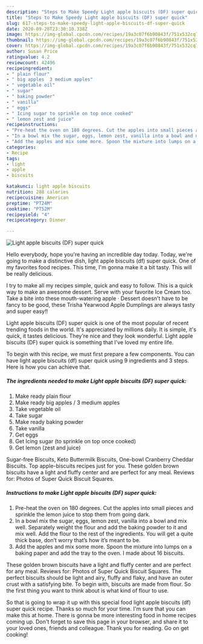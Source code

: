 ```yaml
---
description: "Steps to Make Speedy Light apple biscuits (DF) super quick"
title: "Steps to Make Speedy Light apple biscuits (DF) super quick"
slug: 617-steps-to-make-speedy-light-apple-biscuits-df-super-quick
date: 2020-09-28T23:30:10.338Z
image: https://img-global.cpcdn.com/recipes/19a3c07f6b90843f/751x532cq70/light-apple-biscuits-df-super-quick-recipe-main-photo.jpg
thumbnail: https://img-global.cpcdn.com/recipes/19a3c07f6b90843f/751x532cq70/light-apple-biscuits-df-super-quick-recipe-main-photo.jpg
cover: https://img-global.cpcdn.com/recipes/19a3c07f6b90843f/751x532cq70/light-apple-biscuits-df-super-quick-recipe-main-photo.jpg
author: Susan Price
ratingvalue: 4.2
reviewcount: 42496
recipeingredient:
- " plain flour"
- " big apples  3 medium apples"
- " vegetable oil"
- " sugar"
- " baking powder"
- " vanilla"
- " eggs"
- " Icing sugar to sprinkle on top once cooked"
- " lemon zest and juice"
recipeinstructions:
- "Pre-heat the oven on 180 degrees. Cut the apples into small pieces and sprinkle the lemon juice to stop them from going dark."
- "In a bowl mix the sugar, eggs, lemon zest, vanilla into a bowl and mix well. Separately weight the flour and add the baking powder to it and mix well. Add the flour to the rest of the ingredients. You will get a quite thick base, don’t worry that’s how it’s meant to be."
- "Add the apples and mix some more. Spoon the mixture into lumps on a baking paper and add the tray to the oven. I made about 16 biscuits."
categories:
- Recipe
tags:
- light
- apple
- biscuits

katakunci: light apple biscuits 
nutrition: 288 calories
recipecuisine: American
preptime: "PT24M"
cooktime: "PT52M"
recipeyield: "4"
recipecategory: Dinner

---
```



![Light apple biscuits (DF) super quick](https://img-global.cpcdn.com/recipes/19a3c07f6b90843f/751x532cq70/light-apple-biscuits-df-super-quick-recipe-main-photo.jpg)

Hello everybody, hope you're having an incredible day today. Today, we're going to make a distinctive dish, light apple biscuits (df) super quick. One of my favorites food recipes. This time, I'm gonna make it a bit tasty. This will be really delicious.

I try to make all my recipes simple, quick and easy to follow. This is a quick way to make an awesome dessert. Serve with your favorite Ice Cream too. Take a bite into these mouth-watering apple · Dessert doesn&#39;t have to be fancy to be good, these Trisha Yearwood Apple Dumplings are always tasty and super easy!!

Light apple biscuits (DF) super quick is one of the most popular of recent trending foods in the world. It's appreciated by millions daily. It is simple, it's quick, it tastes delicious. They're nice and they look wonderful. Light apple biscuits (DF) super quick is something that I've loved my entire life.


To begin with this recipe, we must first prepare a few components. You can have light apple biscuits (df) super quick using 9 ingredients and 3 steps. Here is how you can achieve that.

<!--inarticleads1-->

##### The ingredients needed to make Light apple biscuits (DF) super quick:

1. Make ready  plain flour
1. Make ready  big apples / 3 medium apples
1. Take  vegetable oil
1. Take  sugar
1. Make ready  baking powder
1. Take  vanilla
1. Get  eggs
1. Get  Icing sugar (to sprinkle on top once cooked)
1. Get  lemon (zest and juice)


Sugar-free Biscuits, Keto Buttermilk Biscuits, One-bowl Cranberry Cheddar Biscuits. Top apple-biscuits recipes just for you. These golden brown biscuits have a light and fluffy center and are perfect for any meal. Reviews for: Photos of Super Quick Biscuit Squares. 

<!--inarticleads2-->

##### Instructions to make Light apple biscuits (DF) super quick:

1. Pre-heat the oven on 180 degrees. Cut the apples into small pieces and sprinkle the lemon juice to stop them from going dark.
1. In a bowl mix the sugar, eggs, lemon zest, vanilla into a bowl and mix well. Separately weight the flour and add the baking powder to it and mix well. Add the flour to the rest of the ingredients. You will get a quite thick base, don’t worry that’s how it’s meant to be.
1. Add the apples and mix some more. Spoon the mixture into lumps on a baking paper and add the tray to the oven. I made about 16 biscuits.


These golden brown biscuits have a light and fluffy center and are perfect for any meal. Reviews for: Photos of Super Quick Biscuit Squares. The perfect biscuits should be light and airy, fluffy and flaky, and have an outer crust with a satisfying bite. To begin with, biscuits are made from flour. So the first thing you want to think about is what kind of flour to use. 

So that is going to wrap it up with this special food light apple biscuits (df) super quick recipe. Thanks so much for your time. I'm sure that you can make this at home. There is gonna be more interesting food in home recipes coming up. Don't forget to save this page in your browser, and share it to your loved ones, friends and colleague. Thank you for reading. Go on get cooking!

